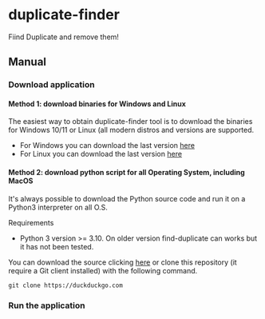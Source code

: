 # duplicate-finder
Fiind Duplicate and remove them!

## Manual

### Download application

#### Method 1: download binaries for Windows and Linux

The easiest way to obtain duplicate-finder tool is to download the binaries for Windows 10/11 or Linux (all modern distros and versions are supported.

- For Windows you can download the last version [here](https://duckduckgo.com)
- For Linux you can download the last version [here](https://duckduckgo.com)

#### Method 2: download python script for all Operating System, including MacOS

It's always possible to download the Python source code and run it on a Python3 interpreter on all O.S.

Requirements
- Python 3 version >= 3.10. On older version find-duplicate can works but it has not been tested.

You can download the source clicking [here](https://duckduckgo.com) or clone this repository (it require a Git client installed) with the following command.

`git clone https://duckduckgo.com`

### Run the application
